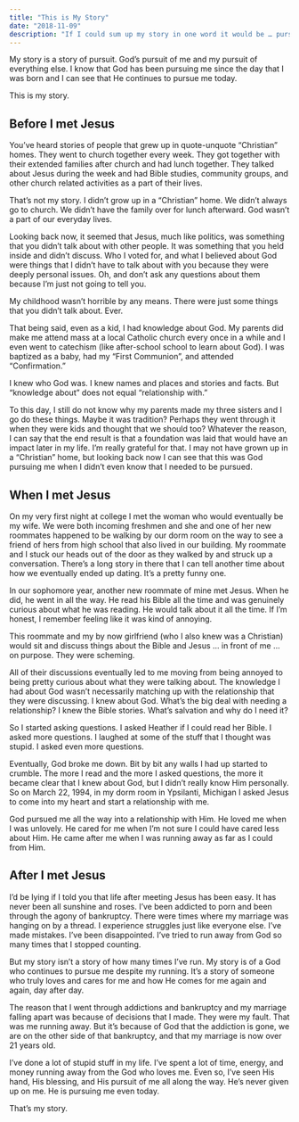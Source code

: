 ```yaml
---
title: "This is My Story"
date: "2018-11-09"
description: "If I could sum up my story in one word it would be … pursuit."
---
```


My story is a story of pursuit. God’s pursuit of me and my pursuit of everything else. I know that God has been pursuing me since the day that I was born and I can see that He continues to pursue me today.

This is my story.

## Before I met Jesus

You’ve heard stories of people that grew up in quote-unquote “Christian” homes. They went to church together every week. They got together with their extended families after church and had lunch together. They talked about Jesus during the week and had Bible studies, community groups, and other church related activities as a part of their lives.

That’s not my story. I didn’t grow up in a “Christian” home. We didn’t always go to church. We didn’t have the family over for lunch afterward. God wasn’t a part of our everyday lives.

Looking back now, it seemed that Jesus, much like politics, was something that you didn’t talk about with other people. It was something that you held inside and didn’t discuss. Who I voted for, and what I believed about God were things that I didn’t have to talk about with you because they were deeply personal issues. Oh, and don’t ask any questions about them because I’m just not going to tell you.

My childhood wasn’t horrible by any means. There were just some things that you didn’t talk about. Ever.

That being said, even as a kid, I had knowledge about God. My parents did make me attend mass at a local Catholic church every once in a while and I even went to catechism (like after-school school to learn about God). I was baptized as a baby, had my “First Communion”, and attended “Confirmation.”

I knew who God was. I knew names and places and stories and facts. But “knowledge about” does not equal “relationship with.”

To this day, I still do not know why my parents made my three sisters and I go do these things. Maybe it was tradition? Perhaps they went through it when they were kids and thought that we should too? Whatever the reason, I can say that the end result is that a foundation was laid that would have an impact later in my life. I’m really grateful for that. I may not have grown up in a “Christian” home, but looking back now I can see that this was God pursuing me when I didn’t even know that I needed to be pursued.

## When I met Jesus

On my very first night at college I met the woman who would eventually be my wife. We were both incoming freshmen and she and one of her new roommates happened to be walking by our dorm room on the way to see a friend of hers from high school that also lived in our building. My roommate and I stuck our heads out of the door as they walked by and struck up a conversation. There’s a long story in there that I can tell another time about how we eventually ended up dating. It’s a pretty funny one.

In our sophomore year, another new roommate of mine met Jesus. When he did, he went in all the way. He read his Bible all the time and was genuinely curious about what he was reading. He would talk about it all the time. If I’m honest, I remember feeling like it was kind of annoying.

This roommate and my by now girlfriend (who I also knew was a Christian) would sit and discuss things about the Bible and Jesus … in front of me … on purpose. They were scheming.

All of their discussions eventually led to me moving from being annoyed to being pretty curious about what they were talking about. The knowledge I had about God wasn’t necessarily matching up with the relationship that they were discussing. I knew about God. What’s the big deal with needing a relationship? I knew the Bible stories. What’s salvation and why do I need it?

So I started asking questions. I asked Heather if I could read her Bible. I asked more questions. I laughed at some of the stuff that I thought was stupid. I asked even more questions.

Eventually, God broke me down. Bit by bit any walls I had up started to crumble. The more I read and the more I asked questions, the more it became clear that I knew about God, but I didn’t really know Him personally. So on March 22, 1994, in my dorm room in Ypsilanti, Michigan I asked Jesus to come into my heart and start a relationship with me.

God pursued me all the way into a relationship with Him. He loved me when I was unlovely. He cared for me when I’m not sure I could have cared less about Him. He came after me when I was running away as far as I could from Him.

## After I met Jesus

I’d be lying if I told you that life after meeting Jesus has been easy. It has never been all sunshine and roses. I’ve been addicted to porn and been through the agony of bankruptcy. There were times where my marriage was hanging on by a thread. I experience struggles just like everyone else. I’ve made mistakes. I’ve been disappointed. I’ve tried to run away from God so many times that I stopped counting.

But my story isn’t a story of how many times I’ve run. My story is of a God who continues to pursue me despite my running. It’s a story of someone who truly loves and cares for me and how He comes for me again and again, day after day.

The reason that I went through addictions and bankruptcy and my marriage falling apart was because of decisions that I made. They were my fault. That was me running away. But it’s because of God that the addiction is gone, we are on the other side of that bankruptcy, and that my marriage is now over 21 years old.

I’ve done a lot of stupid stuff in my life. I’ve spent a lot of time, energy, and money running away from the God who loves me. Even so, I’ve seen His hand, His blessing, and His pursuit of me all along the way. He’s never given up on me. He is pursuing me even today.

That’s my story.
